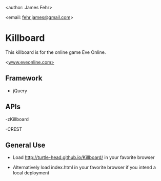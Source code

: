 <author: James Fehr>

<email: fehr.james@gmail.com>

# Killboard

This killboard is for the online game Eve Online.

<www.eveonline.com>

## Framework

-   jQuery

## APIs

-zKillboard

-CREST

## General Use

-   Load <http://turtle-head.github.io/Killboard/> in your favorite browser

-   Alternatively load index.html in your favorite browser if you intend a
local deployment
